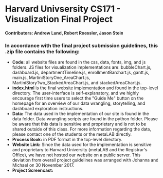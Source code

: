 # Harvard Univsersity CS171 - Visualization Final Project
#### Contributors: Andrew Lund, Robert Roessler, Jason Stein

### In accordance with the final project submission guidelines, this .zip file contains the following:
- **Code:** all website files are found in the css, data, fonts, img, and js folders. JS files for visualization implementations are: bubbleChart.js, dashboard.js, departmentTimeline.js, enrollmentBarchart.js, gantt.js, main.js, MartiniStoryOne_AreaChart.js, MartiniStoryTwo_StackedAreaChart.js, and stackedAreaChart.js.
- **index.html** is the final website implementation and found in the top-level directory. The user-interface is self-explanatory, and we highly encourage first time users to select the "Guide Me" button on the homepage for an overview of our data wrangling, storytelling, and dashboard exploration instructions.
- **Data:** The data used in the implementation of our site is found in the data folder. Data wrangling scripts are found in the python folder. Please be aware that this data is sensitive and proprietary and is not to be shared outside of this class. For more information regarding the data, please contact one of the students or the metaLAB directly.
- **Process Book:** in PDF format in the top-level directory.
- **Website Link:** Since the data used for the implementation is sensitive and proprietary to Harvard University (metaLAB and the Registrar's Office), we have not hosted our website on a public server. This deviation from overall project guidelines was arranged with Johanna and Michael on 30 November 2017.
- **Project Screencast:**
